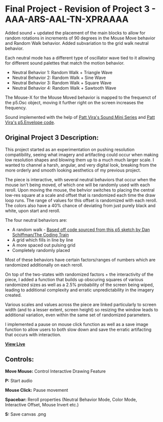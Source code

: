 # Final Project - Revision of Project 3 - AAA-ARS-AAL-TN-XPRAAAA

Added sound + updated the placement of the main blocks to allow for random rotations in increments of 90 degrees in the Mouse Move behavior and Random Walk behavior. Added subvariation to the grid walk neutral behavior.

Each neutral mode has a different type of oscillator wave tied to it allowing for different sound palettes that match the motion behavior. 

- Neutral Behavior 1: Random Walk + Triangle Wave
- Neutral Behavior 2: Random Walk + Sine Wave
- Neutral Behavior 3: Random Walk + Square Wave
- Neutral Behavior 4: Random Walk + Sawtooth Wave

The Mouse-X for the Mouse Moved behavior is mapped to the frequenct of the p5.Osc object, moving it further right on the screen increases the frequency.

Sound implemented with the help of [Patt Vira's Sound Mini Series](https://www.youtube.com/playlist?list=PL0beHPVMklwjGN8hR4ei-SJAY-AozCdQA) and [Patt Vira's p5.Envelope code](https://editor.p5js.org/pattvira/sketches/_f50yfrrS).

## Original Project 3 Description:

This project started as an experimentation on pushing resolution compatibility, seeing what imagery and artifacting could occur when
making low resolution shapes and blowing them up to a much much larger scale. I wanted to channel a harsh, angular, and very digital 
look, breaking from the more orderly and smooth looking aesthetics of my previous project.

The piece is interactive, with several neutral behaviors that occur when the mouse isn't being moved, of which one will be randomly 
used with each reroll. Upon moving the mouse, the behvior switches to placing the central low-res square at a scale and offset that
is randomized each time the draw loop runs. The range of values for this offset is randomized with each reroll. The colors also have
a 40% chance of deviating from just purely black and white, upon start and reroll.

The four neutral behaviors are:
- A random walk  - [Based off code sourced from this p5 sketch by Dan Schiffman/The Coding Train](https://editor.p5js.org/codingtrain/sketches/N-qqe1ExZ)
- A grid which fills in line by line
- A more spaced out pulsing grid
- Completely randomly placed

Most of these behaviors have certain factors/ranges of numbers which are randomized additionally on each reroll.

On top of the two-states with randomized factors + the interactivity of the piece, I added a function that builds up obscuring
squares of various randomized sizes as well as a 2.5% probability of the screen being wiped, leading to additional complexity
and erratic unpredictability in the imagery created.

Various scales and values across the piece are linked particularly to screen width (and to a lesser extent, screen height) so
resizing the window leads to additional variation, even within the same set of randomized parameters.

I implemented a pause on mouse click function as well as a save image function to allow users to both slow down and save the erratic
artifacting that occurs with interaction.

**[View Live](https://eye-amanita.github.io/Final-Project/)**

## Controls:

**Move Mouse:** Control Interactive Drawing Feature

**P:** Start audio

**Mouse Click:** Pause movement

**Spacebar:** Reroll properties (Neutral Behavior Mode, Color Mode, Interactive Offset, Mouse Invert etc.)

**S:** Save canvas .png
